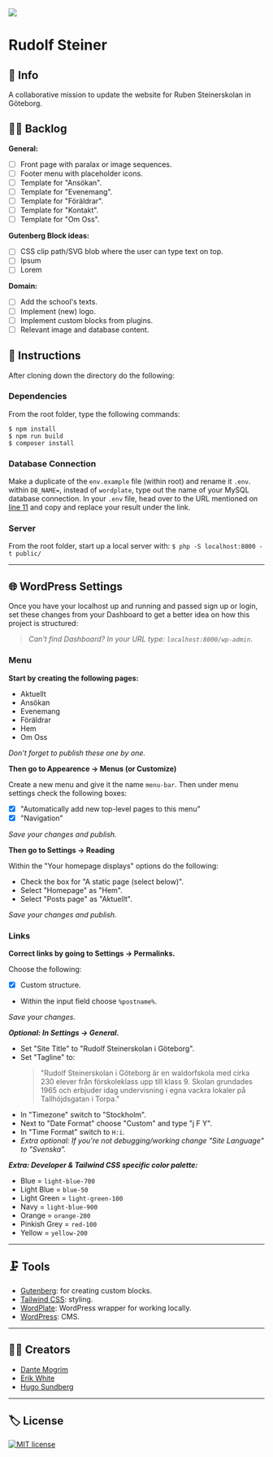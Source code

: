 <img src="https://media.giphy.com/media/26UtCvTRqLIDdeWih1/giphy.gif?cid=ecf05e47vub0lpvoshlwle81hswnrcucrfxc6dwctdpfqmnq&rid=giphy.gif&ct=g">

# Rudolf Steiner

## :school: Info

A collaborative mission to update the website for Ruben Steinerskolan in Göteborg.

## :man_factory_worker: Backlog

**General:**

- [ ] Front page with paralax or image sequences.
- [ ] Footer menu with placeholder icons.
- [ ] Template for "Ansökan".
- [ ] Template for "Evenemang".
- [ ] Template for "Föräldrar".
- [ ] Template for "Kontakt".
- [ ] Template for "Om Oss".

**Gutenberg Block ideas:**

- [ ] CSS clip path/SVG blob where the user can type text on top.
- [ ] Ipsum
- [ ] Lorem

**Domain:**

- [ ] Add the school's texts.
- [ ] Implement (new) logo.
- [ ] Implement custom blocks from plugins.
- [ ] Relevant image and database content.

## :pushpin: Instructions

After cloning down the directory do the following:

### Dependencies

From the root folder, type the following commands:

```
$ npm install
$ npm run build
$ composer install
```

### Database Connection

Make a duplicate of the `env.example` file (within root) and rename it `.env`.
within `DB_NAME=`, instead of `wordplate`, type out the name of your MySQL database connection.
In your `.env` file, head over to the URL mentioned on [line 11](https://wordplate.github.io/salt/) and copy and replace your result under the link.

### Server

From the root folder, start up a local server with:
`$ php -S localhost:8000 -t public/`

---

## :globe_with_meridians: WordPress Settings

Once you have your localhost up and running and passed sign up or login, set these changes from your Dashboard to get a better idea on how this project is structured:

> _Can't find Dashboard? In your URL type: `localhost:8000/wp-admin`_.

### Menu

**Start by creating the following pages:**

- Aktuellt
- Ansökan
- Evenemang
- Föräldrar
- Hem
- Om Oss

_Don't forget to publish these one by one._

**Then go to Appearence -> Menus (or Customize)**

Create a new menu and give it the name `menu-bar`.
Then under menu settings check the following boxes:

- [x] "Automatically add new top-level pages to this menu"
- [x] "Navigation"

_Save your changes and publish._

**Then go to Settings -> Reading**

Within the "Your homepage displays" options do the following:

- Check the box for "A static page (select below)".
- Select "Homepage" as "Hem".
- Select "Posts page" as "Aktuellt".

_Save your changes and publish._

### Links

**Correct links by going to Settings -> Permalinks.**

Choose the following:

- [x] Custom structure.
- Within the input field choose `%postname%`.

_Save your changes._

_**Optional: In Settings -> General.**_

- Set "Site Title" to "Rudolf Steinerskolan i Göteborg".
- Set "Tagline" to:
  > "Rudolf Steinerskolan i Göteborg är en waldorfskola med cirka 230 elever från förskoleklass upp till klass 9. Skolan grundades 1965 och erbjuder idag undervisning i egna vackra lokaler på Tallhöjdsgatan i Torpa."
- In "Timezone" switch to "Stockholm".
- Next to "Date Format" choose "Custom" and type "j F Y".
- In "Time Format" switch to `H:i`.
- _Extra optional: If you're not debugging/working change "Site Language" to "Svenska"._

_**Extra: Developer & Tailwind CSS specific color palette:**_

- Blue = `light-blue-700`
- Light Blue = `blue-50`
- Light Green = `light-green-100`
- Navy = `light-blue-900`
- Orange = `orange-200`
- Pinkish Grey = `red-100`
- Yellow = `yellow-200`

---

## :clamp: Tools

- [Gutenberg](https://github.com/WordPress/gutenberg): for creating custom blocks.
- [Tailwind CSS](https://tailwindcss.com/): styling.
- [WordPlate](https://github.com/wordplate/wordplate#readme): WordPress wrapper for working locally.
- [WordPress](https://wordpress.org/): CMS.

---

## :man_technologist: Creators

- [Dante Mogrim](https://github.com/dantemogrim)
- [Erik White](https://github.com/nausea87)
- [Hugo Sundberg](https://github.com/Hugocsundberg)

---

## :label: License

[![MIT license](https://img.shields.io/badge/License-MIT-blue.svg)](https://lbesson.mit-license.org/)
